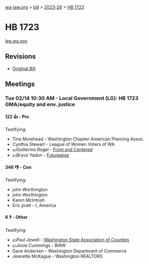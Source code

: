 [wa-law.org](/) > [bill](/bill/) > [2023-24](/bill/2023-24/) > [HB 1723](/bill/2023-24/hb/1723/)

# HB 1723
[leg.wa.gov](https://app.leg.wa.gov/billsummary?BillNumber=1723&Year=2023&Initiative=false)

## Revisions
* [Original Bill](1/)

## Meetings
### Tue 02/14 10:30 AM - Local Government (LG): HB 1723 GMA/equity and env. justice
#### 122 👍 - Pro
Testifying:
* Tina Morehead - Washington Chapter-American Planning Assoc.
* Cynthia Stewart - League of Women Voters of WA
* 💵Guillermo Rogel - [Front and Centered](/org/front_and_centered/)
* 💵Bryce Yadon - [Futurewise](/org/futurewise/)

#### 346 👎 - Con
Testifying:
* john Worthington
* john Worthington
* Karen McIntosh
* Eric pratt - I, America

#### 6 ❓ - Other
Testifying:
* 💵Paul Jewell - [Washington State Association of Counties](/org/washington_state_association_of_counties/)
* 💵Josie Cummings - BIAW
* Dave Andersen - Washington Department of Commerce
* Jeanette McKague - Washington REALTORS
